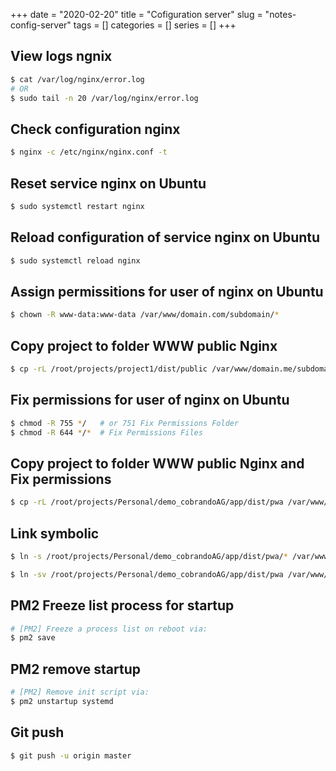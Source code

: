 +++
date = "2020-02-20"
title = "Cofiguration server"
slug = "notes-config-server"
tags = []
categories = []
series = []
+++

## View logs ngnix

```bash
$ cat /var/log/nginx/error.log
# OR
$ sudo tail -n 20 /var/log/nginx/error.log
```

## Check configuration nginx

```bash
$ nginx -c /etc/nginx/nginx.conf -t
```

## Reset service nginx on Ubuntu
```bash
$ sudo systemctl restart nginx
```

## Reload configuration of service nginx on Ubuntu
```bash
$ sudo systemctl reload nginx
```

## Assign permissitions for user of nginx on Ubuntu
```bash
$ chown -R www-data:www-data /var/www/domain.com/subdomain/*
```

## Copy project to folder WWW public Nginx
```bash
$ cp -rL /root/projects/project1/dist/public /var/www/domain.me/subdomain/project
```

## Fix permissions for user of nginx on Ubuntu
```bash
$ chmod -R 755 */   # or 751 Fix Permissions Folder
$ chmod -R 644 */*  # Fix Permissions Files
```

## Copy project to folder WWW public Nginx and Fix permissions
```bash
$ cp -rL /root/projects/Personal/demo_cobrandoAG/app/dist/pwa /var/www/tech-andgar.me/subdomain/pwa && chmod -R 755 */ && chmod -R 644 */*
```

## Link symbolic
```bash
$ ln -s /root/projects/Personal/demo_cobrandoAG/app/dist/pwa/* /var/www/tech-andgar.me/subdomain/demo_cobrando

$ ln -sv /root/projects/Personal/demo_cobrandoAG/app/dist/pwa /var/www/tech-andgar.me/subdomain
```

## PM2 Freeze list process for startup
```bash
# [PM2] Freeze a process list on reboot via:
$ pm2 save
```

## PM2 remove startup
```bash
# [PM2] Remove init script via:
$ pm2 unstartup systemd
```

## Git push
```bash
$ git push -u origin master
```
